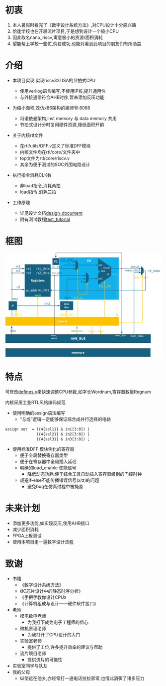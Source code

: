# 初衷

1. 本人暑假时看完了《数字设计系统方法》,对CPU设计十分感兴趣
2. 恰逢学校也在开展流片项目,于是想到设计一个极小CPU
3. 因此取名nano_riscv,寓意极小的资源/面积消耗
4. 望能帮上学校一些忙,倘若成功,也能对看到此项目的朋友们有所助益

# 介绍

- 本项目实现:实现riscv32I ISA的节拍式CPU
  - 使用verilog语言编写,不使用IP核,提升通用性
  - 与外接通信符合AHB时序,暂未添加反压功能

- 为缩小面积,效仿x86架构的祖师爷:8086
  - 冯诺依曼架构,inst memory 与 data memory 共用
  - 节拍式设计分时复用硬件资源,降低面积开销

- 关于内核rtl文件
  - 在rtl/utils/DFF.v定义了标准DFF模块
  - 内核文件均在rtl/core/文件夹中
  - top文件为rtl/core/riscv.v
  - 其余为便于测试的SOC外围电路设计

- 执行指令消耗CLK数
  - 非load指令,消耗两拍
  - load指令,消耗三拍

- 工作原理
  - 详见设计文档[design_document](doc/design_document.md)
  - 附有测试教程[test_tutorial](doc/test_tutorial.md)

# 框图

![frame](doc/img/frame.png)

# 特点

可修改[defines.v](rtl/defines.v)来快速调整CPU参数,如字长Wordnum,寄存器数量Regnum

内核采用工业RTL风格编码规范

- 使用明确的assign语法编写
  - “与或”逻辑一定能够保证综合成并行选择的电路

```
assign out  = ({4{sel1}} & in1[3:0]) |
              ({4{sel2}} & in2[3:0]) |
              ({4{sel3}} & in3[3:0]) ;
```

- 使用标准DFF 模块例化的寄存器
  - 便于全局替换寄存器类型
  - 便于在寄存器中全局插入延迟
  - 明确的load_enable 使能信号
    - 降低动态功耗:便于综合工具自动插入寄存器级别的门控时钟
  - 规避if-else不能传播错误信号(x/z)的问题
    - 避免bug在仿真过程中被掩盖

# 未来计划

- 添加更多功能,如实现反压,使用AHB接口
- 减少面积消耗
- FPGA上板测试
- 使用本项目走一遍数字设计流程

# 致谢

- 书籍
  - 《数字设计系统方法》
  - 《IC芯片设计中的静态时序分析》
  - 《手把手教你设计CPU》
  - 《计算机组成与设计——硬件软件接口》
- 老师
  - 模电数电老师
    - 为我打下成为电子工程师的信心
  - 微机原理老师
    - 为我打开了CPU设计的大门
  - 实验室老师
    - 提供了工位,许多提升效率的建议与帮助
  - 流片项目老师
    - 提供流片的可能性
- 实验室同学与队友
- 我的父母
  - 纵使远在他乡,亦经常打一通电话拉拉家常,也借此消弭了诸多压力
